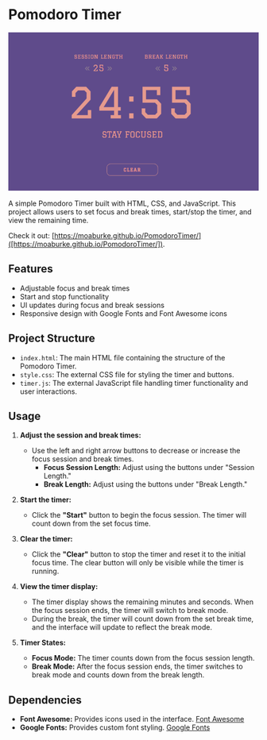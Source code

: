 # Pomodoro Timer

![pomodoro_timer.png](pomodoro_timer.png)

A simple Pomodoro Timer built with HTML, CSS, and JavaScript. This project allows users to set focus and break times, start/stop the timer, and view the remaining time.


Check it out: [https://moaburke.github.io/PomodoroTimer/]([https://moaburke.github.io/PomodoroTimer/]).

## Features

- Adjustable focus and break times
- Start and stop functionality
- UI updates during focus and break sessions
- Responsive design with Google Fonts and Font Awesome icons

## Project Structure

- `index.html`: The main HTML file containing the structure of the Pomodoro Timer.
- `style.css`: The external CSS file for styling the timer and buttons.
- `timer.js`: The external JavaScript file handling timer functionality and user interactions.

## Usage

1. **Adjust the session and break times:**
   - Use the left and right arrow buttons to decrease or increase the focus session and break times.
     - **Focus Session Length:** Adjust using the buttons under "Session Length."
     - **Break Length:** Adjust using the buttons under "Break Length."

2. **Start the timer:**
   - Click the **"Start"** button to begin the focus session. The timer will count down from the set focus time.

3. **Clear the timer:**
   - Click the **"Clear"** button to stop the timer and reset it to the initial focus time. The clear button will only be visible while the timer is running.

4. **View the timer display:**
   - The timer display shows the remaining minutes and seconds. When the focus session ends, the timer will switch to break mode.
   - During the break, the timer will count down from the set break time, and the interface will update to reflect the break mode.

5. **Timer States:**
   - **Focus Mode:** The timer counts down from the focus session length.
   - **Break Mode:** After the focus session ends, the timer switches to break mode and counts down from the break length.

## Dependencies

- **Font Awesome:** Provides icons used in the interface. [Font Awesome](https://fontawesome.com/)
- **Google Fonts:** Provides custom font styling. [Google Fonts](https://fonts.google.com/)
